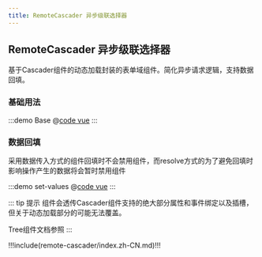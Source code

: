 ```yaml
---
title: RemoteCascader 异步级联选择器
---
```

## RemoteCascader 异步级联选择器

基于Cascader组件的动态加载封装的表单域组件。简化异步请求逻辑，支持数据回填。

### 基础用法

:::demo Base
@[code vue](@demo/remote-cascader/Base.vue)
:::

### 数据回填

采用数据传入方式的组件回填时不会禁用组件，而resolve方式的为了避免回填时影响操作产生的数据将会暂时禁用组件

:::demo set-values
@[code vue](@demo/remote-cascader/set-values.vue)
:::

::: tip 提示
组件会透传Cascader组件支持的绝大部分属性和事件绑定以及插槽，但关于动态加载部分的可能无法覆盖。

Tree组件文档参照 <ui-link component="Tree"></ui-link>
:::


!!!include(remote-cascader/index.zh-CN.md)!!!